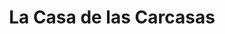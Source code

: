 ---
title: "La Casa de las Carcasas"
url: /saint-laurent-du-var/la-casa-de-las-carcasas/
shop: shop
---